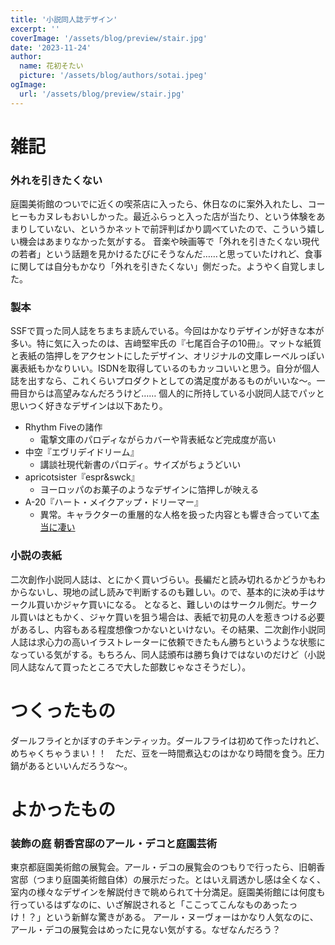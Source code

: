```yaml
---
title: '小説同人誌デザイン'
excerpt: ''
coverImage: '/assets/blog/preview/stair.jpg'
date: '2023-11-24'
author:
  name: 花初そたい
  picture: '/assets/blog/authors/sotai.jpeg'
ogImage:
  url: '/assets/blog/preview/stair.jpg'
---
```

# 雑記
### 外れを引きたくない
庭園美術館のついでに近くの喫茶店に入ったら、休日なのに案外入れたし、コーヒーもカヌレもおいしかった。最近ふらっと入った店が当たり、という体験をあまりしていない、というかネットで前評判ばかり調べていたので、こういう嬉しい機会はあまりなかった気がする。
音楽や映画等で「外れを引きたくない現代の若者」という話題を見かけるたびにそうなんだ……と思っていたけれど、食事に関しては自分もかなり「外れを引きたくない」側だった。ようやく自覚しました。

### 製本
SSFで買った同人誌をちまちま読んでいる。今回はかなりデザインが好きな本が多い。特に気に入ったのは、吉﨑堅牢氏の『七尾百合子の10冊』。マットな紙質と表紙の箔押しをアクセントにしたデザイン、オリジナルの文庫レーベルっぽい裏表紙もかなりいい。ISDNを取得しているのもカッコいいと思う。自分が個人誌を出すなら、これくらいプロダクトとしての満足度があるものがいいな～。一冊目からは高望みなんだろうけど……
個人的に所持している小説同人誌でパッと思いつく好きなデザインは以下あたり。
- Rhythm Fiveの諸作
  - 電撃文庫のパロディながらカバーや背表紙など完成度が高い
- 中空『エヴリデイドリーム』
  - 講談社現代新書のパロディ。サイズがちょうどいい
- apricotsister『espr&swck』
  - ヨーロッパのお菓子のようなデザインに箔押しが映える
- A-20『ハート・メイクアップ・ドリーマー』
  - 異常。キャラクターの重層的な人格を扱った内容とも響き合っていて[本当に凄い](https://x.com/A_20/status/1161973098544898048?s=20)

### 小説の表紙
二次創作小説同人誌は、とにかく買いづらい。長編だと読み切れるかどうかもわからないし、現地の試し読みで判断するのも難しい。ので、基本的に決め手はサークル買いかジャケ買いになる。
となると、難しいのはサークル側だ。サークル買いはともかく、ジャケ買いを狙う場合は、表紙で初見の人を惹きつける必要があるし、内容もある程度想像つかないといけない。その結果、二次創作小説同人誌は求心力の高いイラストレーターに依頼できたもん勝ちというような状態になっている気がする。もちろん、同人誌頒布は勝ち負けではないのだけど（小説同人誌なんて買ったところで大した部数じゃなさそうだし）。

# つくったもの
ダールフライとかぼすのチキンティッカ。ダールフライは初めて作ったけれど、めちゃくちゃうまい！！　ただ、豆を一時間煮込むのはかなり時間を食う。圧力鍋があるといいんだろうな～。

# よかったもの
### 装飾の庭 朝香宮邸のアール・デコと庭園芸術
東京都庭園美術館の展覧会。アール・デコの展覧会のつもりで行ったら、旧朝香宮邸（つまり庭園美術館自体）の展示だった。とはいえ肩透かし感は全くなく、室内の様々なデザインを解説付きで眺められて十分満足。庭園美術館には何度も行っているはずなのに、いざ解説されると「ここってこんなものあったっけ！？」という新鮮な驚きがある。
アール・ヌーヴォーはかなり人気なのに、アール・デコの展覧会はめったに見ない気がする。なぜなんだろう？